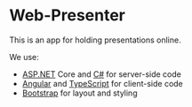 # Web-Presenter

This is an app for holding presentations online.

We use: 
* [ASP.NET](https://github.com/dotnet/aspnetcore) Core and [C#](https://github.com/dotnet/csharplang) for server-side code
* [Angular](https://github.com/angular/angular) and [TypeScript](https://github.com/microsoft/TypeScript) for client-side code
* [Bootstrap](https://github.com/twbs/bootstrap) for layout and styling